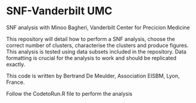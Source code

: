 # SNF-Vanderbilt UMC
SNF analysis with Minoo Bagheri, Vanderbilt Center for Precicion Medicine

This repository will detail how to perform a SNF analysis, choose the correct number of clusters, characterise the clusters and produce figures.
This analysis is tested using data subsets included in the repository. Data formatting is crucial for the analysis to work and should be replicated exactly.

This code is written by Bertrand De Meulder, Association EISBM, Lyon, France. 


Follow the CodetoRun.R file to perform the analysis

